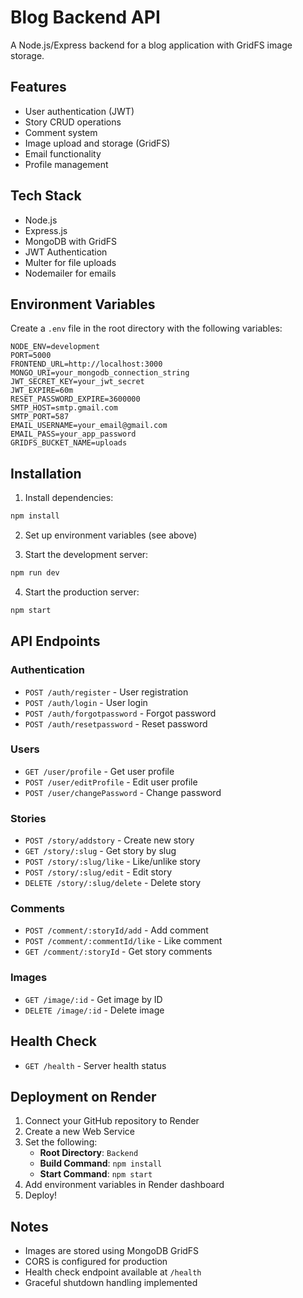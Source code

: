 # Blog Backend API

A Node.js/Express backend for a blog application with GridFS image storage.

## Features

- User authentication (JWT)
- Story CRUD operations
- Comment system
- Image upload and storage (GridFS)
- Email functionality
- Profile management

## Tech Stack

- Node.js
- Express.js
- MongoDB with GridFS
- JWT Authentication
- Multer for file uploads
- Nodemailer for emails

## Environment Variables

Create a `.env` file in the root directory with the following variables:

```env
NODE_ENV=development
PORT=5000
FRONTEND_URL=http://localhost:3000
MONGO_URI=your_mongodb_connection_string
JWT_SECRET_KEY=your_jwt_secret
JWT_EXPIRE=60m
RESET_PASSWORD_EXPIRE=3600000
SMTP_HOST=smtp.gmail.com
SMTP_PORT=587
EMAIL_USERNAME=your_email@gmail.com
EMAIL_PASS=your_app_password
GRIDFS_BUCKET_NAME=uploads
```

## Installation

1. Install dependencies:
```bash
npm install
```

2. Set up environment variables (see above)

3. Start the development server:
```bash
npm run dev
```

4. Start the production server:
```bash
npm start
```

## API Endpoints

### Authentication
- `POST /auth/register` - User registration
- `POST /auth/login` - User login
- `POST /auth/forgotpassword` - Forgot password
- `POST /auth/resetpassword` - Reset password

### Users
- `GET /user/profile` - Get user profile
- `POST /user/editProfile` - Edit user profile
- `POST /user/changePassword` - Change password

### Stories
- `POST /story/addstory` - Create new story
- `GET /story/:slug` - Get story by slug
- `POST /story/:slug/like` - Like/unlike story
- `POST /story/:slug/edit` - Edit story
- `DELETE /story/:slug/delete` - Delete story

### Comments
- `POST /comment/:storyId/add` - Add comment
- `POST /comment/:commentId/like` - Like comment
- `GET /comment/:storyId` - Get story comments

### Images
- `GET /image/:id` - Get image by ID
- `DELETE /image/:id` - Delete image

## Health Check

- `GET /health` - Server health status

## Deployment on Render

1. Connect your GitHub repository to Render
2. Create a new Web Service
3. Set the following:
   - **Root Directory**: `Backend`
   - **Build Command**: `npm install`
   - **Start Command**: `npm start`
4. Add environment variables in Render dashboard
5. Deploy!

## Notes

- Images are stored using MongoDB GridFS
- CORS is configured for production
- Health check endpoint available at `/health`
- Graceful shutdown handling implemented

